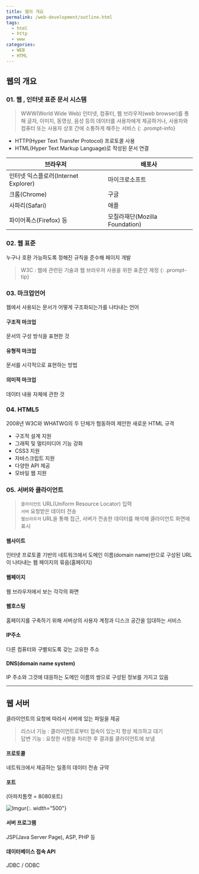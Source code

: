 ```yaml
---
title: 웹의 개요
permalink: /web-development/outline.html
tags:
  - html
  - http
  - www
categories:
  - WEB
  - HTML
---
```

## 웹의 개요

### 01. 웹 , 인터넷 표준 문서 시스템

>  WWW(World Wide Web)
인터넷, 컴퓨터, 웹 브라우저(web browser)를 통해 글자, 이미지, 동영상, 음성 등의 데이터를 사용자에게 제공하거나, 사용자와 컴퓨터 또는 사용자 상호 간에 소통하게 해주는 서비스
{: .prompt-info}
- HTTP(Hyper Text Transfer Protocol) 프로토콜 사용
- HTML(Hyper Text Markup Language)로 작성된 문서 연결

| 브라우저                             | 배포사                         |
| ------------------------------------ | ------------------------------ |
| 인터넷 익스플로러(Internet Explorer) | 마이크로소프트                 |
| 크롬(Chrome)                         | 구글                           |
| 사파리(Safari)                       | 애플                           |
| 파이어폭스(Firefox) 등               | 모질라재단(Mozilla Foundation) |

### 02. 웹 표준
누구나 호환 가능하도록 정해진 규칙을 준수해 페이지 개발

> W3C : 웹에 관련된 기술과 웹 브라우저 사용을 위한 표준안 제정
> {: .prompt-tip}

### 03. 마크업언어
웹에서 사용되는 문서가 어떻게 구조화되는가를 나타내는 언어

#### 구조적 마크업 
문서의 구성 방식을 표현한 것
#### 유형적 마크업 
문서를 시각적으로 표현하는 방법
#### 의미적 마크업 
데이터 내용 자체에 관한 것

### 04. HTML5

2008년 W3C와 WHATWG의 두 단체가 협동하여 제안한 새로운 HTML 규격

- 구조적 설계 지원 
- 그래픽 및 멀티미디어 기능 강화 
- CSS3 지원 
- 자바스크립트 지원 
- 다양한 API 제공 
- 모바일 웹 지원

### 05. 서버와 클라이언트

>`클라이언트` URL(Uniform Resource Locator) 입력 <br>
> `서버` 요청받은 데이터 전송<br>
> `웹브라우저` URL을 통해 접근, 서버가 전송한 데이터를 해석해 클라이언트 화면에 표시

#### 웹사이트
인터넷 프로토콜 기반의 네트워크에서 도메인 이름(domain name)만으로 구성된 URL이 나타내는 웹 페이지의 묶음(홈페이지)

#### 웹페이지
웹 브라우저에서 보는 각각의 화면

#### 웹호스팅 
홈페이지를 구축하기 위해 서버상의 사용자 계정과 디스크 공간을 임대하는 서비스

#### IP주소
다른 컴퓨터와 구별되도록 갖는 고유한 주소

#### DNS(domain name system)
IP 주소와 그것에 대응하는 도메인 이름의 쌍으로 구성된 정보를 가지고 있음

---

## 웹 서버
클라이언트의 요청에 따라서 서버에 있는 파일을 제공

> 리스너 기능 : 클라이언트로부터 접속이 있는지 항상 체크하고 대기<br>
> 답변 기능 : 요청한 사항을 처리한 후 결과를 클라이언트에 보냄
 
#### 프로토콜 
네트워크에서 제공하는 일종의 데이터 전송 규약

#### 포트 
(아파치톰캣 = 8080포트)

![Imgur](https://i.imgur.com/ecfl88z.png){:. width="500"}

#### 서버 프로그램 
JSP(Java Server Page), ASP, PHP 등

#### 데이터베이스 접속 API 
JDBC / ODBC
